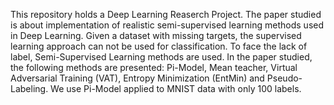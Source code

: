 This repository holds a Deep Learning Reaserch Project. The paper studied is about implementation of realistic semi-supervised learning methods used in Deep Learning.
Given a dataset with missing targets, the supervised learning approach can not be used for classification. To face the lack of label, Semi-Supervised Learning methods are used.
In the paper studied, the following methods are presented: Pi-Model, Mean teacher, Virtual Adversarial Training (VAT), Entropy Minimization (EntMin) and Pseudo-Labeling.
We use Pi-Model applied to MNIST data with only 100 labels. 
